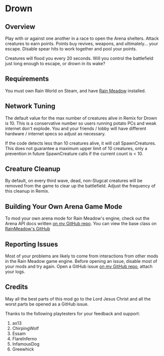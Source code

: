 # Drown

## Overview

Play with or against one another in a race to open the Arena shelters. Attack creatures to earn points. Points buy revives, weapons, and ultimately... your escape. Disable spear hits to work together and pool your points. 

Creatures will flood you every 20 seconds. Will you control the battlefield just long enough to escape, or drown in its wake?

## Requirements
You must own Rain World on Steam, and have [Rain Meadow](https://steamcommunity.com/sharedfiles/filedetails/?id=3388224007) installed.

## Network Tuning
The default value for the max number of creatures alive in Remix for Drown is 10. This is a conservative number so users running potato PCs and weak internet don't explode. You and your friends / lobby will have different hardware / internet specs so adjust as necessary. 

If the code detects less than 10 creatures alive, it will call SpawnCreatures. This does not guarantee a maximum upper limit of 10 creatures, only a prevention in future SpawnCreature calls if the current count is < 10.

## Creature Cleanup
By default, on every third wave, dead, non-Slugcat creatures will be removed from the game to clear up the battlefield. Adjust the frequency of this cleanup in Remix. 

## Building Your Own Arena Game Mode
To mod your own arena mode for Rain Meadow's engine, check out the Arena API docs written [on my GitHub repo](https://github.com/6fears7/Arena-Online). You can view the base class on [RainMeadow's GitHub](https://github.com/henpemaz/Rain-Meadow/blob/main/Arena/ArenaOnlineGameModes/BaseGameMode.cs)

## Reporting Issues
Most of your problems are likely to come from interactions from other mods in the Rain Meadow game engine. Before opening an issue, disable most of your mods and try again. Open a GitHub issue [on my GitHub repo](https://github.com/6fears7/Arena-Online), attach your logs.

## Credits
May all the best parts of this mod go to the Lord Jesus Christ and all the worst parts be opened as a GitHub issue.

Thanks to the following playtesters for your feedback and support:
1. ax13
2. ChirpingWolf
3. Essam
4. FlareInferno
5. InfamousDog
6. Greewhick
